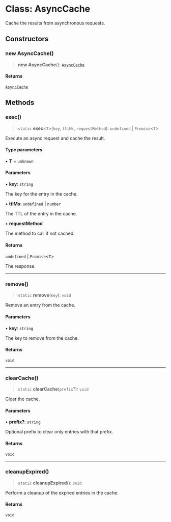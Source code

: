 # Class: AsyncCache

Cache the results from asynchronous requests.

## Constructors

### new AsyncCache()

> **new AsyncCache**(): [`AsyncCache`](AsyncCache.md)

#### Returns

[`AsyncCache`](AsyncCache.md)

## Methods

### exec()

> `static` **exec**\<`T`\>(`key`, `ttlMs`, `requestMethod`): `undefined` \| `Promise`\<`T`\>

Execute an async request and cache the result.

#### Type parameters

• **T** = `unknown`

#### Parameters

• **key**: `string`

The key for the entry in the cache.

• **ttlMs**: `undefined` \| `number`

The TTL of the entry in the cache.

• **requestMethod**

The method to call if not cached.

#### Returns

`undefined` \| `Promise`\<`T`\>

The response.

***

### remove()

> `static` **remove**(`key`): `void`

Remove an entry from the cache.

#### Parameters

• **key**: `string`

The key to remove from the cache.

#### Returns

`void`

***

### clearCache()

> `static` **clearCache**(`prefix`?): `void`

Clear the cache.

#### Parameters

• **prefix?**: `string`

Optional prefix to clear only entries with that prefix.

#### Returns

`void`

***

### cleanupExpired()

> `static` **cleanupExpired**(): `void`

Perform a cleanup of the expired entries in the cache.

#### Returns

`void`
